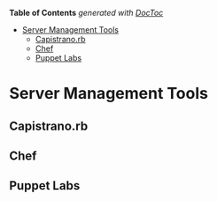 **Table of Contents**  *generated with [DocToc](http://doctoc.herokuapp.com/)*

- [Server Management Tools](#server-management-tools)
	- [Capistrano.rb](#capistranorb)
	- [Chef](#chef)
	- [Puppet Labs](#puppet-labs)

Server Management Tools
=======================

Capistrano.rb
-------------

Chef
----

Puppet Labs
-----------
